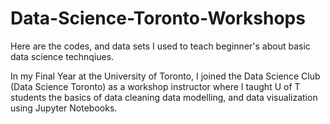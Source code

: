 # Data-Science-Toronto-Workshops
Here are the codes, and data sets I used to teach beginner's about basic data science technqiues.

In my Final Year at the University of Toronto, I joined the Data Science Club (Data Science Toronto) as a workshop instructor where I taught U of T students the basics of data cleaning
data modelling, and data visualization using Jupyter Notebooks.
